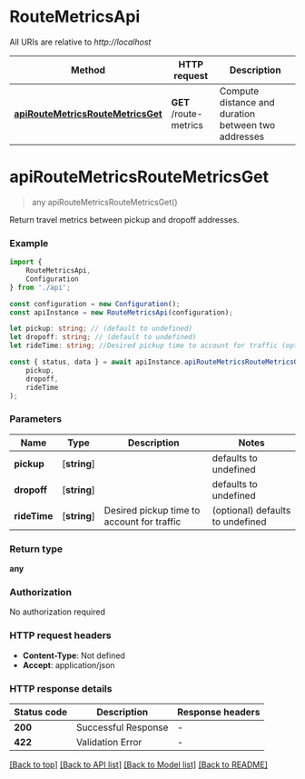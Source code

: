 # RouteMetricsApi

All URIs are relative to *http://localhost*

|Method | HTTP request | Description|
|------------- | ------------- | -------------|
|[**apiRouteMetricsRouteMetricsGet**](#apiroutemetricsroutemetricsget) | **GET** /route-metrics | Compute distance and duration between two addresses|

# **apiRouteMetricsRouteMetricsGet**
> any apiRouteMetricsRouteMetricsGet()

Return travel metrics between pickup and dropoff addresses.

### Example

```typescript
import {
    RouteMetricsApi,
    Configuration
} from './api';

const configuration = new Configuration();
const apiInstance = new RouteMetricsApi(configuration);

let pickup: string; // (default to undefined)
let dropoff: string; // (default to undefined)
let rideTime: string; //Desired pickup time to account for traffic (optional) (default to undefined)

const { status, data } = await apiInstance.apiRouteMetricsRouteMetricsGet(
    pickup,
    dropoff,
    rideTime
);
```

### Parameters

|Name | Type | Description  | Notes|
|------------- | ------------- | ------------- | -------------|
| **pickup** | [**string**] |  | defaults to undefined|
| **dropoff** | [**string**] |  | defaults to undefined|
| **rideTime** | [**string**] | Desired pickup time to account for traffic | (optional) defaults to undefined|


### Return type

**any**

### Authorization

No authorization required

### HTTP request headers

 - **Content-Type**: Not defined
 - **Accept**: application/json


### HTTP response details
| Status code | Description | Response headers |
|-------------|-------------|------------------|
|**200** | Successful Response |  -  |
|**422** | Validation Error |  -  |

[[Back to top]](#) [[Back to API list]](../README.md#documentation-for-api-endpoints) [[Back to Model list]](../README.md#documentation-for-models) [[Back to README]](../README.md)

